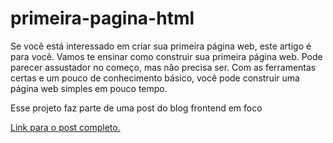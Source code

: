 # primeira-pagina-html
Se você está interessado em criar sua primeira página web, este artigo é para você. Vamos te ensinar como construir sua primeira página web. Pode parecer assustador no começo, mas não precisa ser. Com as ferramentas certas e um pouco de conhecimento básico, você pode construir uma página web simples em pouco tempo.

Esse projeto faz parte de uma post do blog frontend em foco

[Link para o post completo.](https://frontendemfoco.com.br/como-construir-sua-primeira-pagina-web/)
